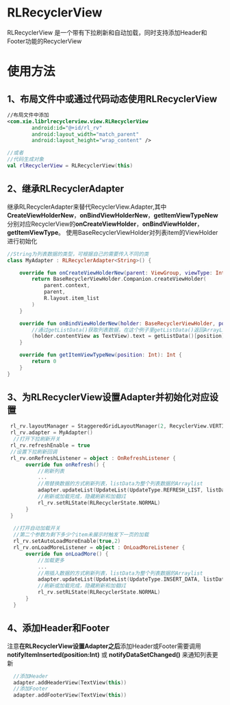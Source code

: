 RLRecyclerView
=====
RLRecyclerView 是一个带有下拉刷新和自动加载，同时支持添加Header和Footer功能的RecyclerView

使用方法
=====
1、布局文件中或通过代码动态使用RLRecyclerView
-----
```xml
//布局文件中添加
<com.xie.librlrecyclerview.view.RLRecyclerView
        android:id="@+id/rl_rv"
        android:layout_width="match_parent"
        android:layout_height="wrap_content" />
```
```kotlin
//或者      
//代码生成对象
val rlRecyclerView = RLRecyclerView(this)
```

2、继承RLRecyclerAdapter
-----
继承RLRecyclerAdapter来替代RecyclerView.Adapter,其中**CreateViewHolderNew**，**onBindViewHolderNew**，**getItemViewTypeNew**分别对应RecyclerView的**onCreateViewHolder**，**onBindViewHolder**，**getItemViewType**。
使用BaseRecyclerViewHolder对列表item的ViewHolder进行初始化
```kotlin
//String为列表数据的类型，可根据自己的需要传入不同的类
class MyAdapter : RLRecyclerAdapter<String>() {

    override fun onCreateViewHolderNew(parent: ViewGroup, viewType: Int): BaseRecyclerViewHolder {
        return BaseRecyclerViewHolder.Companion.createViewHolder(
            parent.context,
            parent,
            R.layout.item_list
        )
    }

    override fun onBindViewHolderNew(holder: BaseRecyclerViewHolder, position: Int) {
        //通过getListData()获取列表数据，在这个例子里getListData()返回ArrayList<String>
        (holder.contentView as TextView).text = getListData()[position]
    }

    override fun getItemViewTypeNew(position: Int): Int {
        return 0
    }
}
```

3、为RLRecyclerView设置Adapter并初始化对应设置
-----
```kotlin
 rl_rv.layoutManager = StaggeredGridLayoutManager(2, RecyclerView.VERTICAL)
 rl_rv.adapter = MyAdapter()
  //打开下拉刷新开关
 rl_rv.refreshEnable = true
 //设置下拉刷新回调
 rl_rv.onRefreshListener = object : OnRefreshListener {
      override fun onRefresh() {
          //刷新列表
          ...
          //用替换数据的方式刷新列表，listData为整个列表数据的Arraylist
          adapter.updateList(UpdateList(UpdateType.REFRESH_LIST, listData))
          //刷新或加载完成，隐藏刷新和加载UI
          rl_rv.setRLState(RLRecyclerState.NORMAL)
      }
 }
 
  //打开自动加载开关
  //第二个参数为剩下多少个item未展示时触发下一页的加载
  rl_rv.setAutoLoadMoreEnable(true,2)
  rl_rv.onLoadMoreListener = object : OnLoadMoreListener {
      override fun onLoadMore() {
          //加载更多
          ...
          //用插入数据的方式刷新列表，listData为整个列表数据的Arraylist
          adapter.updateList(UpdateList(UpdateType.INSERT_DATA, listData))
          //刷新或加载完成，隐藏刷新和加载UI
          rl_rv.setRLState(RLRecyclerState.NORMAL)
      }
  }
```

4、添加Header和Footer
-----
注意**在RLRecyclerView设置Adapter之后**添加Header或Footer需要调用 **notifyItemInserted(position:Int)** 或 **notifyDataSetChanged()** 来通知列表更新
```kotlin
  //添加Header
  adapter.addHeaderView(TextView(this))
  //添加Footer
  adapter.addFooterView(TextView(this))
```
